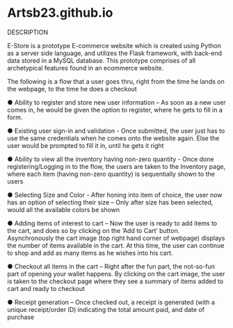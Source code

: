 Artsb23.github.io
=================
DESCRIPTION

E-Store is a prototype E-commerce website which is created using Python as a server
side language, and utilizes the Flask framework, with back-end data stored in a MySQL
database. This prototype comprises of all archetypical features found in an ecommerce
website.

The following is a flow that a user goes thru, right from the time he lands on the
webpage, to the time he does a checkout

● Ability to register and store new user information – As soon as a new user
comes in, he would be given the option to register, where he gets to fill in a form.

● Existing user sign-in and validation - Once submitted, the user just has to use
the same credentials when he comes onto the website again. Else the user would
be prompted to fill it in, until he gets it right

● Ability to view all the inventory having non-zero quantity - Once done
registering/Logging in to the flow, the users are taken to the Inventory page,
where each item (having non-zero quantity) is sequentially shown to the users

● Selecting Size and Color - After honing into item of choice, the user now has an
option of selecting their size – Only after size has been selected, would all the
available colors be shown

● Adding items of interest to cart – Now the user is ready to add items to the
cart, and does so by clicking on the ‘Add to Cart’ button. Asynchronously the cart
image (top right hand corner of webpage) displays the number of items available
in the cart. At this time, the user can continue to shop and add as many items as he
wishes into his cart.

● Checkout all items in the cart – Right after the fun part, the not-so-fun part of
opening your wallet happens. By clicking on the cart image, the user is taken to
the checkout page where they see a summary of items added to cart and ready to
checkout

● Receipt generation – Once checked out, a receipt is generated (with a unique
receipt/order ID) indicating the total amount paid, and date of purchase
